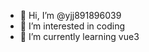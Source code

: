 - 👋 Hi, I’m @yjj891896039
- 👀 I’m interested in coding
- 🌱 I’m currently learning vue3

<!---
yjj891896039/yjj891896039 is a ✨ special ✨ repository because its `README.md` (this file) appears on your GitHub profile.
You can click the Preview link to take a look at your changes.
--->
